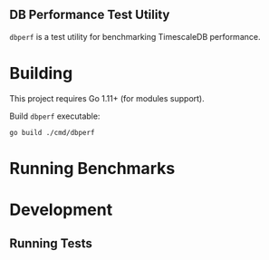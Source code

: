 DB Performance Test Utility
----------------------------

`dbperf` is a test utility for benchmarking TimescaleDB performance.


# Building

This project requires Go 1.11+ (for modules support).

Build `dbperf` executable:

`go build ./cmd/dbperf`

# Running Benchmarks

# Development

## Running Tests


